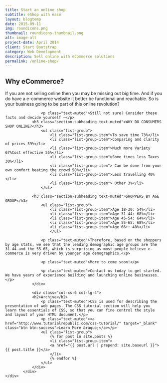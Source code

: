 ```yaml
---
title: Start an online shop
subtitle: eShop with ease
layout: blogtemp
date: 2015-09-11
img: roundicons.png
thumbnail: roundicons-thumbnail.png
alt: image-alt
project-date: April 2014
client: Start Bootstrap
category: Web Development
description: Sell online with eCommerce solutions
permalink: /online-shop/
---
```

<div class="container">
	<div class="blog-container">
	    <div class="row">
        	<div class="col-xs-12 col-sm-6 col-lg-8">
        		<h2 class="section-heading">Why eCommerce?</h2>
					<p class="text-muted">If you are not selling online then you may be missing out big time. And if you do have a e-commerce website it better be functional and reachable.
											So is your business going to be part of this online revolution?</p>

					<p class="text-muted">Still not sure? Consider these facts and decide yourself –</p>
				<h3 class="section-subheading text-muted">WHY DO CONSUMERS SHOP ONLINE?</h3>
					<ul class="list-group">
 						<li class="list-group-item">To save time 73%</li>
    					<li class="list-group-item">Comparing and clarity of prices 59%</li>
    					<li class="list-group-item">Much more Variety 67%Cost effective 55%</li>
    					<li class="list-group-item">Some times less Taxes 30%</li>
   						<li class="list-group-item"> Can be done from your own comfort beating the crowd 58%</li>
    					<li class="list-group-item">Less travelling 40%</li>
    					<li class="list-group-item"> Other 3%</li>
					</ul>

				<h3 class="section-subheading text-muted">SHOPPERS BY AGE GROUP</h3>
					<ul class="list-group">
 						<li class="list-group-item">Age 18-30: 54%</li>
						<li class="list-group-item">Age 31-44: 68%</li>
						<li class="list-group-item">Age 45-54: 64%</li>
						<li class="list-group-item">Age 55-65: 68%</li>
						<li class="list-group-item">Age 66+: 48%</li>
						</ul>

					<p class="text-muted">Therefore, based on the shoppers by age stats, we see that the leading demographic age groups are the 31-44 and the 55-65, which is surprising as most people believe e-commerce is very driven by younger age demographics.</p>

					<p class="text-muted">More to come soon!</p>

					<p class="text-muted">Contact us today to get started. We have years of experience building and launching online businesses.</p>			
				</div>

				<div class="col-xs-6 col-lg-4">
            	<h2>Archive</h2>
            		<p class="text-muted">CSS is used for describing the presentation of web pages. The CSS tutorial section will help you learn the essentials of CSS, so that you can fine control the style and layout of your HTML document.</p>
            		<p class="text-muted"><a href="http://www.tutorialrepublic.com/css-tutorial/" target="_blank" class="btn btn-success">Learn More &raquo;</a></p>
        			<ul class="list-group">
  						{% for post in site.posts %}
    					<li class="list-group-item">
      					<a href="{{ post.url | prepend: site.baseurl }}">{{ post.title }}</a>
    					</li>
 					 	{% endfor %}
					</ul>
			    </div>
			</div>
	</div>
</div>